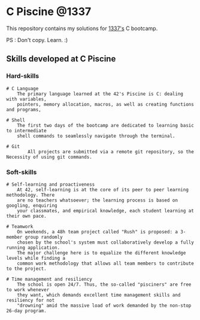 # C Piscine @1337
 This repository contains my solutions for [1337's](https://1337.ma/en/) C bootcamp.

PS : Don't copy. Learn. :)

## Skills developed at C Piscine
### Hard-skills
	# C Language
		The primary language learned at the 42's Piscine is C: dealing with variables,
		pointers, memory allocation, macros, as well as creating functions and programs,
	
	# Shell
		The first two days of the bootcamp are dedicated to learning basic to intermediate
		shell commands to seamlessly navigate through the terminal.

	# Git
	        All projects are submitted via a remote git repository, so the Necessity of using git commands.
### Soft-skills
```
# Self-learning and proactiveness
	At 42, self-learning is at the core of its peer to peer learning methodology. There
	are no teachers whatsoever; the learning process is based on googling, enquiring
	your classmates, and empirical knowledge, each student learning at their own pace.

# Teamwork
	On weekends, a 48h team project called "Rush" is proposed: a 3-member group randomly
	chosen by the school's system must collaboratively develop a fully running application.
	The major challenge here is to equalize the different knowledge levels while finding a
	common work methodology that allows all team members to contribute to the project.

# Time management and resiliency
	The school is open 24/7. Thus, the so-called "pisciners" are free to work whenever
	they want, which demands excellent time management skills and resiliency for not
	"drowning" amid the massive load of work demanded by the non-stop 26-day program.
```
	
